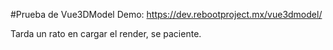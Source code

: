#Prueba de Vue3DModel
Demo:
https://dev.rebootproject.mx/vue3dmodel/

Tarda un rato en cargar el render, se paciente.

